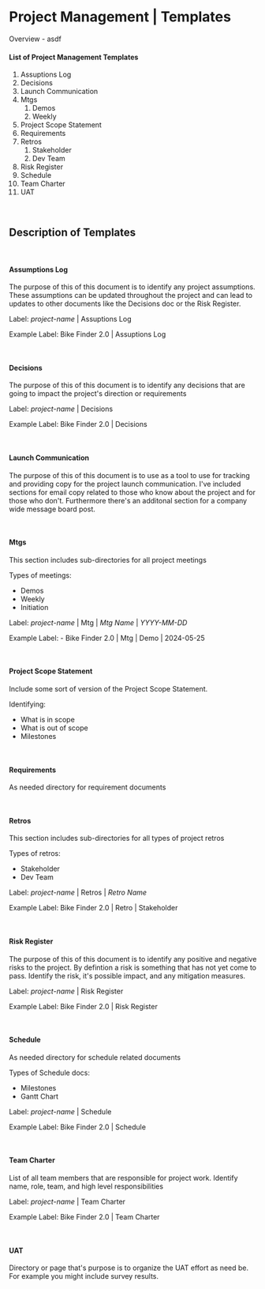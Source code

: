 # Project Management | Templates

Overview - asdf

#### List of Project Management Templates
1. Assuptions Log
1. Decisions
1. Launch Communication
1. Mtgs
    1. Demos
    1. Weekly
1. Project Scope Statement
1. Requirements
1. Retros
    1. Stakeholder
    1. Dev Team
1. Risk Register
1. Schedule
1. Team Charter
1. UAT

<br>

## Description of Templates

<br>

#### Assumptions Log
The purpose of this of this document is to identify any project assumptions. These assumptions can be updated throughout the project and can lead to updates to other documents like the Decisions doc or the Risk Register.

Label: *project-name* | Assuptions Log 

Example Label: Bike Finder 2.0 | Assuptions Log

<br>

#### Decisions
The purpose of this of this document is to identify any decisions that are going to impact the project's direction or requirements

Label: *project-name* | Decisions 

Example Label: Bike Finder 2.0 | Decisions

<br>

#### Launch Communication
The purpose of this of this document is to use as a tool to use for tracking and providing copy for the project launch communication. I've included sections for email copy related to those who know about the project and for those who don't. Furthermore there's an additonal section for a company wide message board post. 

<br>

#### Mtgs
This section includes sub-directories for all project meetings 

Types of meetings:
- Demos
- Weekly 
- Initiation

Label: *project-name* | Mtg | *Mtg Name* | *YYYY-MM-DD*

Example Label: - Bike Finder 2.0 | Mtg | Demo | 2024-05-25

<br>

#### Project Scope Statement
Include some sort of version of the Project Scope Statement.  

Identifying:
- What is in scope
- What is out of scope
- Milestones

<br>

#### Requirements
As needed directory for requirement documents

<br>

#### Retros
This section includes sub-directories for all types of project retros

Types of retros:
- Stakeholder
- Dev Team

Label: *project-name* | Retros | *Retro Name*

Example Label: Bike Finder 2.0 | Retro | Stakeholder

<br>

#### Risk Register
The purpose of this of this document is to identify any positive and negative risks to the project. By defintion a risk is something that has not yet come to pass. Identify the risk, it's possible impact, and any mitigation measures.

Label: *project-name* | Risk Register 

Example Label: Bike Finder 2.0 | Risk Register

<br>

#### Schedule
As needed directory for schedule related documents

Types of Schedule docs:
- Milestones
- Gantt Chart

Label: *project-name* | Schedule

Example Label: Bike Finder 2.0 | Schedule

<br>

#### Team Charter
List of all team members that are responsible for project work. Identify name, role, team, and high level responsibilities

Label: *project-name* | Team Charter

Example Label: Bike Finder 2.0 | Team Charter

<br>

#### UAT
Directory or page that's purpose is to organize the UAT effort as need be. For example you might include survey results. 
